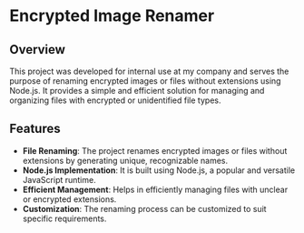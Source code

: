 # Encrypted Image Renamer

## Overview
This project was developed for internal use at my company and serves the purpose of renaming encrypted images or files without extensions using Node.js. It provides a simple and efficient solution for managing and organizing files with encrypted or unidentified file types.

## Features
- **File Renaming**: The project renames encrypted images or files without extensions by generating unique, recognizable names.
- **Node.js Implementation**: It is built using Node.js, a popular and versatile JavaScript runtime.
- **Efficient Management**: Helps in efficiently managing files with unclear or encrypted extensions.
- **Customization**: The renaming process can be customized to suit specific requirements.

